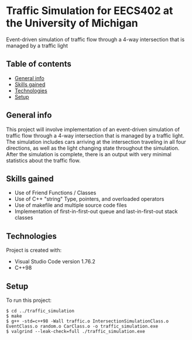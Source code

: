 # Traffic Simulation for EECS402 at the University of Michigan
Event-driven simulation of traffic flow through a 4-way intersection that is managed by a traffic light

## Table of contents
* [General info](#general-info)
* [Skills gained](#skills-gained)
* [Technologies](#technologies)
* [Setup](#setup)

## General info
This project will involve implementation of an event-driven simulation of traffic flow through a 4-way intersection that is managed by a traffic light. The simulation includes cars arriving at the intersection traveling in all four directions, as well as the light changing state throughout the simulation. After the simulation is complete, there is an output with very minimal statistics about the traffic flow.

## Skills gained
* Use of Friend Functions / Classes
* Use of C++ "string" Type, pointers, and overloaded operators
* Use of makefile and multiple source code files
* Implementation of first-in-first-out queue and last-in-first-out stack classes

## Technologies
Project is created with:
* Visual Studio Code version 1.76.2
* C++98
	
## Setup
To run this project:

```
$ cd ../traffic_simulation
$ make
$ g++ -std=c++98 -Wall traffic.o IntersectionSimulationClass.o EventClass.o random.o CarClass.o -o traffic_simulation.exe
$ valgrind --leak-check=full ./traffic_simulation.exe
```
